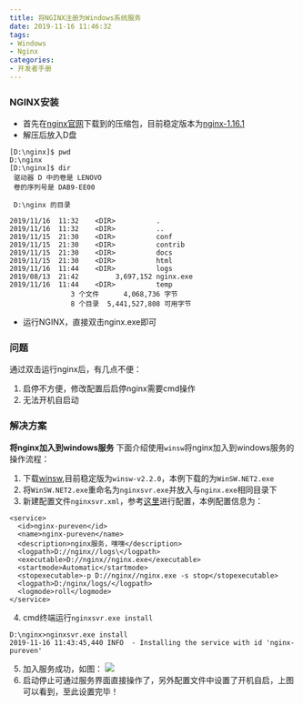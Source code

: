 ```yaml
---
title: 将NGINX注册为Windows系统服务
date: 2019-11-16 11:46:32
tags:
- Windows
- Nginx
categories:
- 开发者手册
---
```


### NGINX安装 ###

- 首先在[nginx官网](https://www.nginx.com/)下载到的压缩包，目前稳定版本为[nginx-1.16.1](https://nginx.org/download/nginx-1.16.1.zip)
- 解压后放入D盘
```text
[D:\nginx]$ pwd
D:\nginx
[D:\nginx]$ dir
 驱动器 D 中的卷是 LENOVO
 卷的序列号是 DAB9-EE00

 D:\nginx 的目录

2019/11/16  11:32    <DIR>          .
2019/11/16  11:32    <DIR>          ..
2019/11/15  21:30    <DIR>          conf
2019/11/15  21:30    <DIR>          contrib
2019/11/15  21:30    <DIR>          docs
2019/11/15  21:30    <DIR>          html
2019/11/16  11:44    <DIR>          logs
2019/08/13  21:42         3,697,152 nginx.exe
2019/11/16  11:44    <DIR>          temp
               3 个文件      4,068,736 字节
               8 个目录  5,441,527,808 可用字节
```
- 运行NGINX，直接双击nginx.exe即可

<!-- more -->

### 问题 ###

通过双击运行nginx后，有几点不便：
1. 启停不方便，修改配置后启停nginx需要cmd操作
2. 无法开机自启动

### 解决方案 ###

**将nginx加入到windows服务**
下面介绍使用<code>winsw</code>将nginx加入到windows服务的操作流程：
1. 下载[winsw](https://github.com/kohsuke/winsw/releases/tag/winsw-v2.2.0),目前稳定版为<code>winsw-v2.2.0</code>，本例下载的为<code>WinSW.NET2.exe</code>
2. 将<code>WinSW.NET2.exe</code>重命名为<code>nginxsvr.exe</code>并放入与<code>nginx.exe</code>相同目录下
3. 新建配置文件<code>nginxsvr.xml</code>，参考[这里](https://github.com/kohsuke/winsw/blob/master/doc/xmlConfigFile.md)进行配置，本例配置信息为：
```text
<service>
  <id>nginx-pureven</id>
  <name>nginx-pureven</name>
  <description>nginx服务，嘿嘿</description>
  <logpath>D://nginx//logs\</logpath>
  <executable>D://nginx//nginx.exe</executable>
  <startmode>Automatic</startmode>
  <stopexecutable>-p D://nginx//nginx.exe -s stop</stopexecutable>
  <logpath>D:/nginx/logs/</logpath>
  <logmode>roll</logmode>
</service>
```
4. cmd终端运行<code>nginxsvr.exe install</code>
```text
D:\nginx>nginxsvr.exe install
2019-11-16 11:43:45,440 INFO  - Installing the service with id 'nginx-pureven'
```
5. 加入服务成功，如图：
![](windows_nginx_svr/20191116135032.png)
6. 启动停止可通过服务界面直接操作了，另外配置文件中设置了开机自启，上图可以看到，至此设置完毕！
